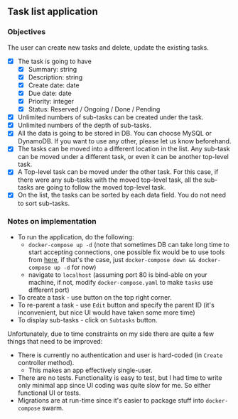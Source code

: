 ## Task list application

### Objectives

The user can create new tasks and delete, update the existing tasks.

- [x] The task is going to have
  - [x] Summary: string
  - [x] Description: string
  - [x] Create date: date
  - [x] Due date: date
  - [x] Priority: integer
  - [x] Status: Reserved / Ongoing / Done / Pending
- [x] Unlimited numbers of sub-tasks can be created under the task.
- [x] Unlimited numbers of the depth of sub-tasks.
- [x] All the data is going to be stored in DB. You can choose MySQL or DynamoDB. If you want to use any other, please let us know beforehand.
- [x] The tasks can be moved into a different location in the list. Any sub-task can be moved under a different task, or even it can be another top-level task.
- [x] A Top-level task can be moved under the other task. For this case, if there were any sub-tasks with the moved top-level task, all the sub-tasks are going to follow the moved top-level task.
- [x] On the list, the tasks can be sorted by each data field. You do not need to sort sub-tasks.

### Notes on implementation

- To run the application, do the following:
  - `docker-compose up -d` (note that sometimes DB can take long time to start accepting connections, one possible fix would be to use tools from [here](https://docs.docker.com/compose/startup-order/), if that's the case, just `docker-compose down && docker-compose up -d` for now)
  - navigate to `localhost` (assuming port 80 is bind-able on your machine, if not, modify `docker-compose.yaml` to make `tasks` use different port)
- To create a task - use button on the top right corner.
- To re-parent a task - use `Edit` button and specify the parent ID (it's inconvenient, but nice UI would have taken some more time)
- To display sub-tasks - click on `Subtasks` button.

Unfortunately, due to time constraints on my side there are quite a few things that need to be improved:

- There is currently no authentication and user is hard-coded (in `Create` controller method).
  - This makes an app effectively single-user.
- There are no tests. Functionality is easy to test, but I had time to write only minimal app since UI coding was quite slow for me. So either functional UI or tests.
- Migrations are at run-time since it's easier to package stuff into `docker-compose` swarm.
